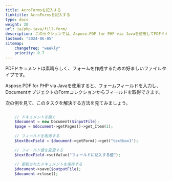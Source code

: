```yaml
---
title: AcroFormsを記入する
linktitle: AcroFormsを記入する
type: docs
weight: 20
url: ja/php-java/fill-form/
description: このセクションでは、Aspose.PDF for PHP via Javaを使用してPDFドキュメントのフォームフィールドに入力する方法を説明します。
lastmod: "2024-06-05"
sitemap:
    changefreq: "weekly"
    priority: 0.7
---
```


PDFドキュメントは素晴らしく、フォームを作成するための好ましいファイルタイプです。

Aspose.PDF for PHP via Javaを使用すると、フォームフィールドを入力し、DocumentオブジェクトのFormコレクションからフィールドを取得できます。

次の例を見て、このタスクを解決する方法を見てみましょう。

```php

    // ドキュメントを開く
    $document = new Document($inputFile);
    $page = $document->getPages()->get_Item(1);
    
    // フィールドを取得する    
    $textBoxField = $document->getForm()->get("textbox1");

    // フィールド値を変更する
    $textBoxField->setValue("フィールドに記入する値");
        
    // 更新されたドキュメントを保存する
    $document->save($outputFile);
    $document->close();
```